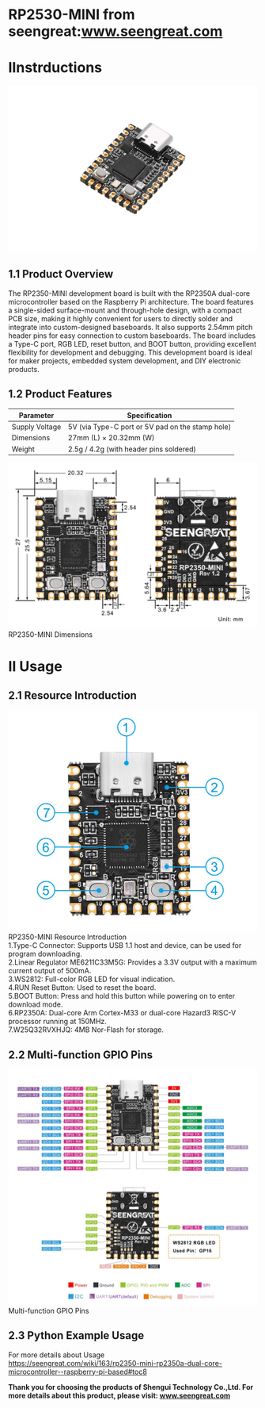 RP2530-MINI from seengreat:www.seengreat.com
 =======================================
# ⅠInstrductions
![image](https://github.com/seengreat/RP2350-MINI/blob/main/pic1.png)<br>
## 1.1 Product Overview
The RP2350-MINI development board is built with the RP2350A dual-core microcontroller based on the Raspberry Pi architecture. The board features a single-sided surface-mount and through-hole design, with a compact PCB size, making it highly convenient for users to directly solder and integrate into custom-designed baseboards. It also supports 2.54mm pitch header pins for easy connection to custom baseboards. The board includes a Type-C port, RGB LED, reset button, and BOOT button, providing excellent flexibility for development and debugging. This development board is ideal for maker projects, embedded system development, and DIY electronic products.<br>

## 1.2 Product Features

|Parameter  |Specification|
|-------------|--------------|
|Supply Voltage |5V (via Type-C port or 5V pad on the stamp hole)|
|Dimensions |27mm (L) × 20.32mm (W)|
|Weight |2.5g / 4.2g (with header pins soldered)|<br>

![image](https://github.com/seengreat/RP2350-MINI/blob/main/pic2.png)<br>
RP2350-MINI Dimensions<br>

# Ⅱ Usage
## 2.1 Resource Introduction
![image](https://github.com/seengreat/RP2350-MINI/blob/main/pic3.png)<br>
RP2350-MINI Resource Introduction<br>
1.Type-C Connector: Supports USB 1.1 host and device, can be used for program downloading.<br>
2.Linear Regulator ME6211C33M5G: Provides a 3.3V output with a maximum current output of 500mA.<br>
3.WS2812: Full-color RGB LED for visual indication.<br>
4.RUN Reset Button: Used to reset the board.<br>
5.BOOT Button: Press and hold this button while powering on to enter download mode.<br>
6.RP2350A: Dual-core Arm Cortex-M33 or dual-core Hazard3 RISC-V processor running at 150MHz.<br>
7.W25Q32RVXHJQ: 4MB Nor-Flash for storage.<br>
## 2.2 Multi-function GPIO Pins
![image](https://github.com/seengreat/RP2350-MINI/blob/main/pic4.png)<br>
Multi-function GPIO Pins<br>
## 2.3 Python Example Usage
For more details about Usage<br>
https://seengreat.com/wiki/163/rp2350-mini-rp2350a-dual-core-microcontroller--raspberry-pi-based#toc8<br>

__Thank you for choosing the products of Shengui Technology Co.,Ltd. For more details about this product, please visit:
www.seengreat.com__
